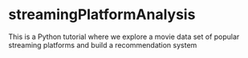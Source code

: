 # streamingPlatformAnalysis
This is a Python tutorial where we explore a movie data set of popular streaming platforms and build a recommendation system
